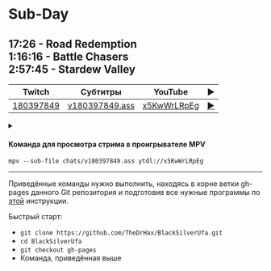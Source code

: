 <!-- video.js -->
<link href="https://cdnjs.cloudflare.com/ajax/libs/video.js/6.3.3/video-js.css" rel="stylesheet">
<script src="https://cdnjs.cloudflare.com/ajax/libs/video.js/6.3.3/video.js"></script>
<!-- videojs-youtube -->
<script src="https://cdnjs.cloudflare.com/ajax/libs/videojs-youtube/2.4.1/Youtube.js"></script>
<!-- libjass -->
<link href="https://cdn.jsdelivr.net/npm/libjass@0.11.0/libjass.css" rel="stylesheet">
<script src="https://cdn.jsdelivr.net/npm/libjass@0.11.0/libjass.js"></script>
<!-- videojs-ass -->
<link href="https://cdn.jsdelivr.net/npm/videojs-ass@0.8.0/src/videojs.ass.css" rel="stylesheet">
<script src="https://cdn.jsdelivr.net/npm/videojs-ass@0.8.0/src/videojs.ass.js"></script>
<!-- videojs-resolution-switcher -->
<script src="https://cdn.jsdelivr.net/npm/videojs-resolution-switcher@0.4.2/lib/videojs-resolution-switcher.min.js"></script>

<script>
function createPlayer(id, youtube, twitch) {
  videojs(id, {
    controls: true,
    nativeControlsForTouch: false,
    width: 640,
    height: 360,
    fluid: true,
    plugins: {
      ass: {
        src: ["../chats/v" + twitch + ".ass"],
        delay: -0.1,
      },
      videoJsResolutionSwitcher: {
        default: 'high',
        dynamicLabel: true
      }
    },
    techOrder: ["youtube"],
    sources: [{
      "type": "video/youtube",
      "src": "https://www.youtube.com/watch?v=" + youtube
    }]
  });
}
</script>

# Sub-Day

## 17:26 - Road Redemption<br>1:16:16 - Battle Chasers<br>2:57:45 - Stardew Valley

| Twitch | Субтитры | YouTube | ▶ |
| ------ | -------- | ------- | - |
| [180397849](https://www.twitch.tv/videos/180397849) | [v180397849.ass](../chats/v180397849.ass) | [x5KwWrLRpEg](https://www.youtube.com/watch?v=x5KwWrLRpEg) | <a href="/src/player.html?v=x5KwWrLRpEg&s=180397849" onclick="return openPlayer180397849()">▶</a> |

<script>
  function openPlayer180397849() {
    createPlayer("player-x5KwWrLRpEg", "x5KwWrLRpEg", "180397849");
    document.getElementById("spoiler-x5KwWrLRpEg").click();
    return false;
  }
</script>

<details>
  <summary id="spoiler-x5KwWrLRpEg"></summary>

  <div class="player-wrapper" style="margin-top: 32px">
    <video
      id="player-x5KwWrLRpEg"
      class="video-js vjs-default-skin vjs-big-play-centered" />
  </div>
</details>

#### Команда для просмотра стрима в проигрывателе MPV

```
mpv --sub-file chats/v180397849.ass ytdl://x5KwWrLRpEg
```

----

Приведённые команды нужно выполнить, находясь в корне ветки gh-pages данного Git репозитория и подготовив все нужные программы по [этой](../tutorials/watch-online.md) инструкции.

Быстрый старт:
* `git clone https://github.com/TheDrHax/BlackSilverUfa.git`
* `cd BlackSilverUfa`
* `git checkout gh-pages`
* Команда, приведённая выше

